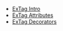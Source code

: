 <!-- docs/_sidebar.md -->

* [ExTag Intro](/)
* [ExTag Attributes](/extag-attributes.md)
* [ExTag Decorators](/extag-decorators.md)